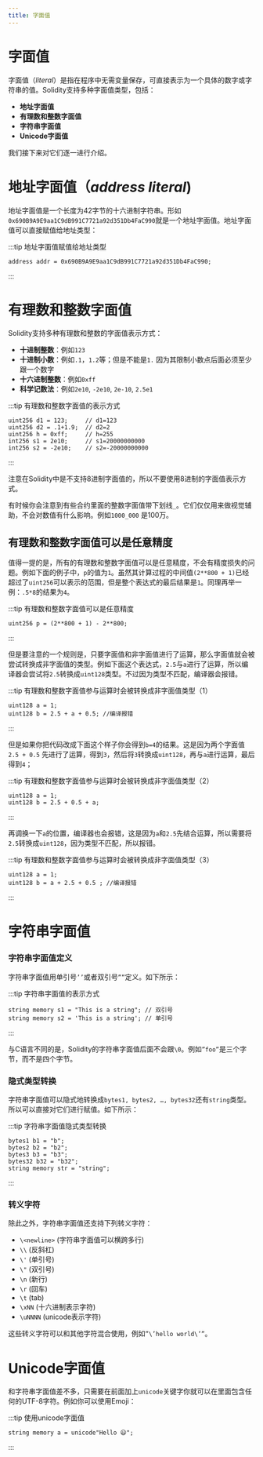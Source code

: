 ```yaml
---
title: 字面值
---
```


# 字面值

字面值（*literal*）是指在程序中无需变量保存，可直接表示为一个具体的数字或字符串的值。Solidity支持多种字面值类型，包括：

- **地址字面值**
- **有理数和整数字面值**
- **字符串字面值**
- **Unicode字面值**

我们接下来对它们逐一进行介绍。

# 地址字面值（*address literal*)

地址字面值是一个长度为42字节的十六进制字符串。形如`0x690B9A9E9aa1C9dB991C7721a92d351Db4FaC990`就是一个地址字面值。地址字面值可以直接赋值给地址类型：

:::tip 地址字面值赋值给地址类型
```solidity
address addr = 0x690B9A9E9aa1C9dB991C7721a92d351Db4FaC990;
```
:::

# 有理数和整数字面值

Solidity支持多种有理数和整数的字面值表示方式：

- **十进制整数**：例如`123`
- **十进制小数**：例如`.1`，`1.2`等；但是不能是`1.` 因为其限制小数点后面必须至少跟一个数字
- **十六进制整数**：例如`0xff`
- **科学记数法**：例如`2e10`, `-2e10`, `2e-10`, `2.5e1`

:::tip 有理数和整数字面值的表示方式
```solidity
uint256 d1 = 123;     // d1=123
uint256 d2 = .1+1.9;  // d2=2
uint256 h = 0xff;     // h=255
int256 s1 = 2e10;     // s1=20000000000
int256 s2 = -2e10;    // s2=-20000000000
```
:::

注意在Solidity中是不支持8进制字面值的，所以不要使用8进制的字面值表示方式。

有时候你会注意到有些合约里面的整数字面值带下划线`_`。它们仅仅用来做视觉辅助，不会对数值有什么影响。例如`1000_000` 是100万。

## 有理数和整数字面值可以是任意精度

值得一提的是，所有的有理数和整数字面值可以是任意精度，不会有精度损失的问题。例如下面的例子中，`p`的值为`1`。虽然其计算过程的中间值`(2**800 + 1)`已经超过了`uint256`可以表示的范围，但是整个表达式的最后结果是`1`。同理再举一例：`.5*8`的结果为`4`。

:::tip 有理数和整数字面值可以是任意精度
```solidity
uint256 p = (2**800 + 1) - 2**800;
```
:::

但是要注意的一个规则是，只要字面值和非字面值进行了运算，那么字面值就会被尝试转换成非字面值的类型。例如下面这个表达式，`2.5`与`a`进行了运算，所以编译器会尝试将`2.5`转换成`uint128`类型。不过因为类型不匹配，编译器会报错。

:::tip 有理数和整数字面值参与运算时会被转换成非字面值类型（1）
```solidity
uint128 a = 1;
uint128 b = 2.5 + a + 0.5; //编译报错
```
:::

但是如果你把代码改成下面这个样子你会得到`b=4`的结果。这是因为两个字面值`2.5 + 0.5` 先进行了运算，得到`3`，然后将`3`转换成`uint128`，再与`a`进行运算，最后得到`4`；

:::tip 有理数和整数字面值参与运算时会被转换成非字面值类型（2）
```solidity
uint128 a = 1;
uint128 b = 2.5 + 0.5 + a;
```
:::

再调换一下`a`的位置，编译器也会报错，这是因为`a`和`2.5`先结合运算，所以需要将`2.5`转换成`uint128`，因为类型不匹配，所以报错。

:::tip 有理数和整数字面值参与运算时会被转换成非字面值类型（3）
```solidity
uint128 a = 1;
uint128 b = a + 2.5 + 0.5 ; //编译报错
```
:::

# 字符串字面值

### 字符串字面值定义

字符串字面值用单引号`’’`或者双引号`””`定义。如下所示：

:::tip 字符串字面值的表示方式
```solidity
string memory s1 = "This is a string"; // 双引号
string memory s2 = 'This is a string'; // 单引号
```
:::

与C语言不同的是，Solidity的字符串字面值后面不会跟`\0`。例如`”foo”`是三个字节，而不是四个字节。

### 隐式类型转换

字符串字面值可以隐式地转换成`bytes1, bytes2, …, bytes32`还有`string`类型。所以可以直接对它们进行赋值。如下所示：

:::tip 字符串字面值隐式类型转换
```solidity
bytes1 b1 = "b";
bytes2 b2 = "b2";
bytes3 b3 = "b3";
bytes32 b32 = "b32";
string memory str = "string";
```
:::

### 转义字符

除此之外，字符串字面值还支持下列转义字符：

- `\<newline>` (字符串字面值可以横跨多行)
- `\\` (反斜杠)
- `\'` (单引号)
- `\"` (双引号)
- `\n` (新行)
- `\r` (回车)
- `\t` (tab)
- `\xNN` (十六进制表示字符)
- `\uNNNN` (unicode表示字符)

这些转义字符可以和其他字符混合使用，例如`”\’hello world\’”`。

# Unicode字面值

和字符串字面值差不多，只需要在前面加上`unicode`关键字你就可以在里面包含任何的UTF-8字符。例如你可以使用Emoji：

:::tip 使用unicode字面值
```solidity
string memory a = unicode"Hello 😃";
```
:::